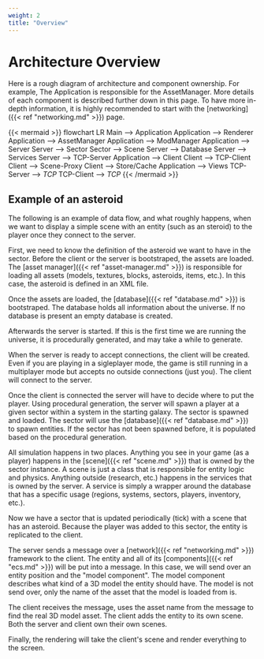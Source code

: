 ```yaml
---
weight: 2
title: "Overview"
---
```


# Architecture Overview

Here is a rough diagram of architecture and component ownership. For example, The Application is responsible for the AssetManager. More details of each component is described further down in this page. To have more in-depth information, it is highly recommended to start with the [networking]({{< ref "networking.md" >}}) page.

{{< mermaid >}}
flowchart LR
    Main --> Application
    Application --> Renderer
    Application --> AssetManager
    Application --> ModManager
    Application --> Server
    Server --> Sector
    Sector --> Scene
    Server --> Database
    Server --> Services
    Server --> TCP-Server
    Application --> Client
    Client --> TCP-Client
    Client --> Scene-Proxy
    Client --> Store/Cache
    Application --> Views
    TCP-Server --> *TCP*
    TCP-Client --> *TCP*
{{< /mermaid >}}

## Example of an asteroid

The following is an example of data flow, and what roughly happens, when we want to display a simple scene with an entity (such as an steroid) to the player once they connect to the server.

First, we need to know the definition of the asteroid we want to have in the sector. Before the client or the server is bootstraped, the assets are loaded. The [asset manager]({{< ref "asset-manager.md" >}}) is responsible for loading all assets (models, textures, blocks, asteroids, items, etc.). In this case, the asteroid is defined in an XML file.

Once the assets are loaded, the [database]({{< ref "database.md" >}}) is bootstraped. The database holds all information about the universe. If no database is present an empty database is created.

Afterwards the server is started. If this is the first time we are running the universe, it is procedurally generated, and may take a while to generate.

When the server is ready to accept connections, the client will be created. Even if you are playing in a sigleplayer mode, the game is still running in a multiplayer mode but accepts no outside connections (just you). The client will connect to the server.

Once the client is connected the server will have to decide where to put the player. Using procedural generation, the server will spawn a player at a given sector within a system in the starting galaxy. The sector is spawned and loaded. The sector will use the [database]({{< ref "database.md" >}}) to spawn entities. If the sector has not been spawned before, it is populated based on the procedural generation.

All simulation happens in two places. Anything you see in your game (as a player) happens in the [scene]({{< ref "scene.md" >}}) that is owned by the sector instance. A scene is just a class that is responsible for entity logic and physics. Anything outside (research, etc.) happens in the services that is owned by the server. A service is simply a wrapper around the database that has a specific usage (regions, systems, sectors, players, inventory, etc.).

Now we have a sector that is updated periodically (tick) with a scene that has an asteroid. Because the player was added to this sector, the entity is replicated to the client.

The server sends a message over a [network]({{< ref "networking.md" >}}) framework to the client. The entity and all of its [components]({{< ref "ecs.md" >}}) will be put into a message. In this case, we will send over an entity position and the "model component". The model component describes what kind of a 3D model the entity should have. The model is not send over, only the name of the asset that the model is loaded from is.

The client receives the message, uses the asset name from the message to find the real 3D model asset. The client adds the entity to its own scene. Both the server and client own their own scenes.

Finally, the rendering will take the client's scene and render everything to the screen.
